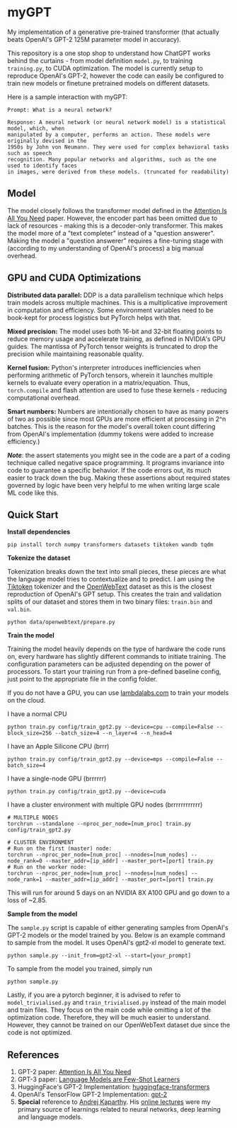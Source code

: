 # myGPT
My implementation of a generative pre-trained transformer (that actually beats OpenAI's GPT-2 125M parameter model in accuracy).

This repository is a one stop shop to understand how ChatGPT works behind the curtains - from model definition `model.py`, to training `training.py`, to CUDA optimization. The model is currently setup to reproduce OpenAI's GPT-2, however the code can easily be configured to train new models or finetune pretrained models on different datasets.

Here is a sample interaction with myGPT:
```
Prompt: What is a neural network?

Response: A neural network (or neural network model) is a statistical model, which, when
manipulated by a computer, performs an action. These models were originally devised in the
1950s by John von Neumann. They were used for complex behavioral tasks such as speech
recognition. Many popular networks and algorithms, such as the one used to identify faces
in images, were derived from these models. (truncated for readability)
```

## Model
The model closely follows the transformer model defined in the [Attention Is All You Need](https://arxiv.org/abs/1706.03762) paper. However, the encoder part has been omitted due to lack of resources - making this is a decoder-only transformer. This makes the model more of a "text completer" instead of a "question answerer". Making the model a "question answerer" requires a fine-tuning stage with (according to my understanding of OpenAI's process) a big manual overhead.

## GPU and CUDA Optimizations
**Distributed data parallel:** DDP is a data parallelism technique which helps train models across multiple machines. This is a multiplicative improvement in computation and efficiency. Some environment variables need to be book-kept for process logistics but PyTorch helps with that.

**Mixed precision:** The model uses both 16-bit and 32-bit floating points to reduce memory usage and accelerate training, as defined in NVIDIA's GPU guides. The mantissa of PyTorch tensor weights is truncated to drop the precision while maintaining reasonable quality.

**Kernel fusion:** Python's interpreter introduces inefficiencies when performing arithmetic of PyTorch tensors, wherein it launches multiple kernels to evaluate every operation in a matrix/equation. Thus, `torch.compile` and flash attention are used to fuse these kernels - reducing computational overhead.

**Smart numbers:** Numbers are intentionally chosen to have as many powers of two as possible since most GPUs are more efficient at processing in 2^n batches. This is the reason for the model's overall token count differing from OpenAI's implementation (dummy tokens were added to increase efficiency.)

***Note***: the assert statements you might see in the code are a part of a coding technique called negative space programming. It programs invariance into code to guarantee a specific behavior.  If the code errors out, its much easier to track down the bug. Making these assertions about required states governed by logic have been very helpful to me when writing large scale ML code like this.

## Quick Start
**Install dependencies**
```
pip install torch numpy transformers datasets tiktoken wandb tqdm
```

**Tokenize the dataset**

Tokenization breaks down the text into small pieces, these pieces are what the language model tries to contextualize and to predict. I am using the [Tiktoken](https://github.com/openai/tiktoken) tokenizer and the [OpenWebText](https://openwebtext2.readthedocs.io/en/latest/) dataset as this is the closest reproduction of OpenAI's GPT setup. This creates the train and validation splits of our dataset and stores them in two binary files: `train.bin` and `val.bin`.
```
python data/openwebtext/prepare.py
```

**Train the model**

Training the model heavily depends on the type of hardware the code runs on, every hardware has slightly different commands to initiate training. The configuration parameters can be adjusted depending on the power of processors. To start your training run from a pre-defined baseline config, just point to the appropriate file in the config folder.

If you do not have a GPU, you can use [lambdalabs.com](https://lambdalabs.com/) to train your models on the cloud. 

I have a normal CPU
```
python train.py config/train_gpt2.py --device=cpu --compile=False --block_size=256 --batch_size=4 --n_layer=4 --n_head=4
```

I have an Apple Silicone CPU (brrr)
```
python train.py config/train_gpt2.py --device=mps --compile=False --batch_size=4
```

I have a single-node GPU (brrrrrr)
```
python train.py config/train_gpt2.py --device=cuda
```

I have a cluster environment with multiple GPU nodes (brrrrrrrrrrrr)
```
# MULTIPLE NODES
torchrun --standalone --nproc_per_node=[num_proc] train.py config/train_gpt2.py

# CLUSTER ENVIRONMENT
# Run on the first (master) node:
torchrun --nproc_per_node=[num_proc] --nnodes=[num_nodes] --node_rank=0 --master_addr=[ip_addr] --master_port=[port] train.py
# Run on the worker node:
torchrun --nproc_per_node=[num_proc] --nnodes=[num_nodes] --node_rank=1 --master_addr=[ip_addr] --master_port=[port] train.py
```
This will run for around 5 days on an NVIDIA 8X A100 GPU and go down to a loss of ~2.85. 

**Sample from the model**

The `sample.py` script is capable of either generating samples from OpenAI's GPT-2 models or the model trained by you. Below is an example command to sample from the model. It uses OpenAI's gpt2-xl model to generate text.
```
python sample.py --init_from=gpt2-xl --start=[your_prompt]
```
To sample from the model you trained, simply run
```
python sample.py
```

Lastly, if you are a pytorch beginner, it is advised to refer to `model_trivialised.py` and `train_trivialised.py` instead of the main model and train files. They focus on the main code while omitting a lot of the optimization code. Therefore, they will be much easier to understand. However, they cannot be trained on our OpenWebText dataset due since the code is not optimized.

## References
1. GPT-2 paper: [Attention Is All You Need](https://arxiv.org/abs/1706.03762)
2. GPT-3 paper: [Language Models are Few-Shot Learners](https://arxiv.org/abs/2005.14165)
4. HuggingFace's GPT-2 Implementation: [huggingface-transformers](https://github.com/huggingface/transformers/blob/main/src/transformers/models/gpt2/modeling_gpt2.py)
5. OpenAI's TensorFlow GPT-2 Implementation: [gpt-2](https://github.com/openai/gpt-2/blob/master/src/model.py)
6. **Special** reference to [Andrej Kaparthy](https://karpathy.ai/). His [online lectures](https://karpathy.ai/zero-to-hero.html) were my primary source of learnings related to neural networks, deep learning and language models.